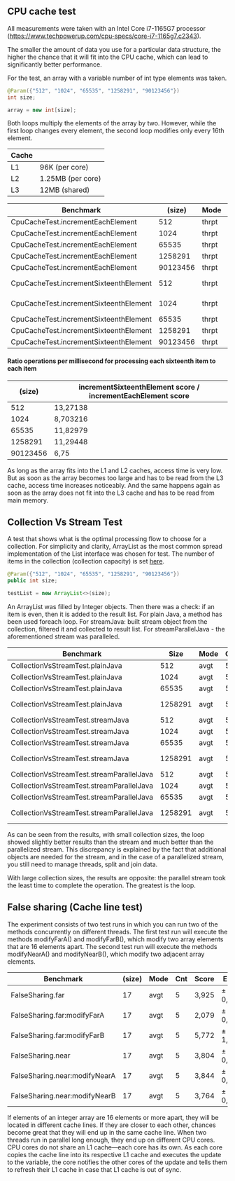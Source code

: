 ## CPU cache test   

All measurements were taken with an Intel Core i7-1165G7 processor (https://www.techpowerup.com/cpu-specs/core-i7-1165g7.c2343).

The smaller the amount of data you use for a particular data structure, the higher the chance that it will fit into the CPU
cache, which can lead to significantly better performance.

For the test, an array with a variable number of int type elements was taken. 
```java
@Param({"512", "1024", "65535", "1258291", "90123456"})
int size;

array = new int[size];
```
Both loops multiply the elements of the array by two. However, while the first loop changes every element, the second loop
modifies only every 16th element. 

|Cache|                  |
|-----|------------------|
|   L1|    96K (per core)|
|   L2| 1.25MB (per core)|
|   L3|     12MB (shared)|

|Benchmark                              |  (size)|   Mode|  Cnt|     Score|      Error|   Units|
|---------------------------------------|--------|-------|-----|----------|-----------|--------|
|CpuCacheTest.incrementEachElement      |     512|  thrpt|    5|   826,731| ±   60,944|  ops/ms|
|CpuCacheTest.incrementEachElement      |    1024|  thrpt|    5|   409,314| ±   10,639|  ops/ms|
|CpuCacheTest.incrementEachElement      |   65535|  thrpt|    5|     6,304| ±    0,048|  ops/ms|
|CpuCacheTest.incrementEachElement      | 1258291|  thrpt|    5|     0,326| ±    0,010|  ops/ms|
|CpuCacheTest.incrementEachElement      |90123456|  thrpt|    5|     0,004| ±    0,001|  ops/ms|
|CpuCacheTest.incrementSixteenthElement |     512|  thrpt|    5| 10971,864| ±  270,293|  ops/ms|
|CpuCacheTest.incrementSixteenthElement |    1024|  thrpt|    5|  3562,348| ± 1093,332|  ops/ms|
|CpuCacheTest.incrementSixteenthElement |   65535|  thrpt|    5|    74,575| ±    2,760|  ops/ms|
|CpuCacheTest.incrementSixteenthElement | 1258291|  thrpt|    5|     3,682| ±    0,249|  ops/ms|
|CpuCacheTest.incrementSixteenthElement |90123456|  thrpt|    5|     0,027| ±    0,001|  ops/ms|

#### Ratio operations per millisecond for processing each sixteenth item to each item

|  (size)| incrementSixteenthElement score / incrementEachElement score|
|--------| ------------------------------------------------------------|
|     512|                                                     13,27138|
|    1024|                                                     8,703216| 
|   65535|                                                     11,82979| 
| 1258291|                                                     11,29448| 
|90123456|                                                         6,75| 

As long as the array fits into the L1 and L2 caches, access time is very low. But as soon as the array becomes too large
and has to be read from the L3 cache, access time increases noticeably. And the same happens again as soon as the array
does not fit into the L3 cache and has to be read from main memory.

## Collection Vs Stream Test   

A test that shows what is the optimal processing flow to choose for a collection. For simplicity and clarity, ArrayList
as the most common spread implementation of the List interface was chosen for test. The number of items in the collection
(collection capacity) is set 
[here](https://github.com/SergStarikov/Benchmark/blob/2ffcbe82953120c864f84c70a11f947e1128e879/src/main/java/banchmark_test/collection_vs_stream/CollectionVsStreamTest.java#L13).
```java
@Param({"512", "1024", "65535", "1258291", "90123456"})
public int size;

testList = new ArrayList<>(size);
```
An ArrayList was filled by Integer objects. Then there was a check: if an item is even, then it is added to the result list.
For plain Java, a method has been used foreach loop. For streamJava: built stream object from the collection, filtered it
and collected to result list. For streamParallelJava - the aforementioned stream was paralleled.

|Benchmark                                 |Size     |  Mode  |Cnt|          Score |         Error | Units|
|------------------------------------------|---------|--------|---|----------------|---------------|------|
|CollectionVsStreamTest.plainJava          |     512 | avgt   | 5 |      1391,104  |  ±     351,619  | ns/op|
|CollectionVsStreamTest.plainJava          |    1024 | avgt   | 5 |      2825,122  |  ±     364,257  | ns/op|
|CollectionVsStreamTest.plainJava          |   65535 | avgt   | 5 |    224093,832  |  ±   16209,096  | ns/op|
|CollectionVsStreamTest.plainJava          | 1258291 | avgt   | 5 |  20160753,782  |  ± 1271418,805  | ns/op|
|CollectionVsStreamTest.streamJava         |     512 | avgt   | 5 |      2406,095  |  ±      71,500  | ns/op|
|CollectionVsStreamTest.streamJava         |    1024 | avgt   | 5 |      4266,421  |  ±     202,649  | ns/op|
|CollectionVsStreamTest.streamJava         |   65535 | avgt   | 5 |    198611,370  |  ±    5869,790  | ns/op|
|CollectionVsStreamTest.streamJava         | 1258291 | avgt   | 5 |  17257672,766  |  ± 1103101,317  | ns/op|
|CollectionVsStreamTest.streamParallelJava |     512 | avgt   | 5 |     23195,098  |  ±    1009,837  | ns/op|
|CollectionVsStreamTest.streamParallelJava |    1024 | avgt   | 5 |     25991,880  |  ±     458,190  | ns/op|
|CollectionVsStreamTest.streamParallelJava |   65535 | avgt   | 5 |    128904,106  |  ±    2183,604  | ns/op|
|CollectionVsStreamTest.streamParallelJava | 1258291 | avgt   | 5 |  11126631,022  |  ±  517747,658  | ns/op|

As can be seen from the results, with small collection sizes, the loop showed slightly better results than the stream and
much better than the parallelized stream. This discrepancy is explained by the fact that additional objects are needed for
the stream, and in the case of a parallelized stream, you still need to manage threads, split and join data.

With large collection sizes, the results are opposite: the parallel stream took the least time to complete the operation.
The greatest is the loop.

## False sharing (Cache line test)

The experiment consists of two test runs in which you can run two of the methods concurrently on different threads.
The first test run will execute the methods modifyFarA() and modifyFarB(), which modify two array elements that are 16
elements apart. The second test run will execute the methods modifyNearA() and modifyNearB(), which modify two adjacent
array elements.

|Benchmark                      |(size)|  Mode|  Cnt|  Score|   Error|  Units|
|-------------------------------|------|------|-----|-------|--------|-------|
|FalseSharing.far               |    17|  avgt|    5|  3,925| ± 0,531|  ns/op|
|FalseSharing.far:modifyFarA    |    17|  avgt|    5|  2,079| ± 0,105|  ns/op|
|FalseSharing.far:modifyFarB    |    17|  avgt|    5|  5,772| ± 1,078|  ns/op|
|FalseSharing.near              |    17|  avgt|    5|  3,804| ± 0,260|  ns/op|
|FalseSharing.near:modifyNearA  |    17|  avgt|    5|  3,844| ± 0,235|  ns/op|
|FalseSharing.near:modifyNearB  |    17|  avgt|    5|  3,764| ± 0,363|  ns/op|

If elements of an integer array are 16 elements or more apart, they will be located in different cache lines. If they
are closer to each other, chances become great that they will end up in the same cache line.
When two threads run in parallel long enough, they end up on different CPU cores. CPU cores do not share an L1 cache—each
core has its own. As each core copies the cache line into its respective L1 cache and executes the update to the variable,
the core notifies the other cores of the update and tells them to refresh their L1 cache in case that L1 cache is out of sync.